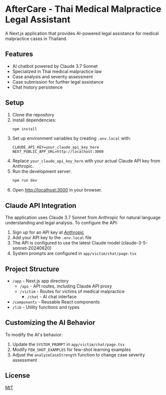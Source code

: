 # AfterCare - Thai Medical Malpractice Legal Assistant

A Next.js application that provides AI-powered legal assistance for medical malpractice cases in Thailand.

## Features

- AI chatbot powered by Claude 3.7 Sonnet
- Specialized in Thai medical malpractice law
- Case analysis and severity assessment
- Case submission for further legal assistance
- Chat history persistence

## Setup

1. Clone the repository
2. Install dependencies:
   ```bash
   npm install
   ```
3. Set up environment variables by creating `.env.local` with:
   ```
   CLAUDE_API_KEY=your_claude_api_key_here
   NEXT_PUBLIC_APP_URL=http://localhost:3000
   ```
4. Replace `your_claude_api_key_here` with your actual Claude API key from Anthropic.
5. Run the development server:
   ```bash
   npm run dev
   ```
6. Open [http://localhost:3000](http://localhost:3000) in your browser.

## Claude API Integration

The application uses Claude 3.7 Sonnet from Anthropic for natural language understanding and legal analysis. To configure the API:

1. Sign up for an API key at [Anthropic](https://www.anthropic.com/)
2. Add your API key to the `.env.local` file
3. The API is configured to use the latest Claude model (claude-3-5-sonnet-20240620)
4. System prompts are configured in `app/victim/chat/page.tsx`

## Project Structure

- `/app` - Next.js app directory
  - `/api` - API routes, including Claude API proxy
  - `/victim` - Routes for victims of medical malpractice
    - `/chat` - AI chat interface
- `/components` - Reusable React components
- `/lib` - Utility functions and types

## Customizing the AI Behavior

To modify the AI's behavior:

1. Update the `SYSTEM_PROMPT` in `app/victim/chat/page.tsx`
2. Modify `FEW_SHOT_EXAMPLES` for few-shot learning examples
3. Adjust the `analyzeCaseStrength` function to change case severity assessment

## License

[MIT](https://choosealicense.com/licenses/mit/)
